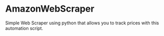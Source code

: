 # AmazonWebScraper
Simple Web Scraper using python that allows you to track prices with this automation script.
